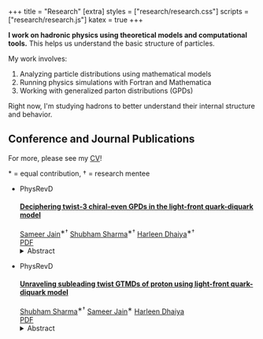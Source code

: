 +++
title = "Research"
[extra]
styles = ["research/research.css"]
scripts = ["research/research.js"]
katex = true
+++

**I work on hadronic physics using theoretical models and computational tools.** This helps us understand the basic structure of particles.

My work involves:

1. Analyzing particle distributions using mathematical models  
2. Running physics simulations with Fortran and Mathematica  
3. Working with generalized parton distributions (GPDs)

Right now, I'm studying <span class="special"><span>h</span><span>a</span><span>d</span><span>r</span><span>o</span><span>n</span><span>s</span></span> to better understand their internal structure and behavior.



## Conference and Journal Publications

For more, please see my [CV](/assets/sameer-cv.pdf)!
<p class="mod-note">* = equal contribution, † = research mentee</p>

<div class="research-content">
  <ul class="publications">
    <li class="publication-entry">
      <div class="venue-container">
        <p class="venue">PhysRevD</p>
      </div>
      <div class="content-container">
        <h4>
          <a href="https://doi.org/10.1103/PhysRevD.110.094030">
            Deciphering twist-3 chiral-even GPDs in the light-front quark-diquark model
          </a>
        </h4>
        <div class="authors-list">
          <span><a href="https://orcid.org/0009-0005-0398-7714">Sameer Jain</a><sup class="mod-note">&#8727;&dagger;</sup></span>
          <span><a href="https://orcid.org/0000-0002-3047-4333">Shubham Sharma</a><sup class="mod-note">&#8727;&dagger;</sup></span>
          <span><a href="https://orcid.org/0000-0002-3288-2250">Harleen Dhaiya</a><sup class="mod-note">&#8727;&dagger;</sup></span>
        </div>
        <div class="links">
          <a href="/assets/twist3.pdf">PDF</a>
        </div>
        <details>
          <summary>Abstract</summary>
          <p>We investigate quantum chromodynamics (QCD) in this study by computing chiral-even generalized parton distributions (GPDs) at twist-3 in the framework of the light-front quark-diquark model, particularly in the zero skewness scenario. We provide a detailed examination of twist-3 chiral-even GPDs, illustrating their behavior through extensive two-dimensional (2-D) and three-dimensional (3-D) visualizations, which demonstrate their dependence on the longitudinal momentum fraction (𝑥) and the momentum transfer (𝑡). Our investigation also reveals the intricate relationships between these GPDs and other distribution functions such as generalized transverse-momentum dependent distributions, transverse momentum-dependent parton distributions, and parton distribution functions (PDFs). Our study also includes the connected form factors at this twist, which are crucial in understanding the internal structure of hadrons. Additionally, we provide impact parameter-dependent PDF plots to offer insights into the spatial distribution of partons.</p>
        </details>
      </div>
    </li>
    <li class="publication-entry">
      <div class="venue-container">
        <p class="venue">PhysRevD</p>
      </div>
      <div class="content-container">
        <h4>
          <a href="https://doi.org/10.1103/PhysRevD.110.074025">
            Unraveling subleading twist GTMDs of proton using light-front quark-diquark model
          </a>
        </h4>
        <div class="authors-list">
          <span><a href="https://orcid.org/0000-0005-4333">Shubham Sharma</a><sup class="mod-note">&#8727;&dagger;</sup></span>
          <span><a href="https://orcid.org/0009-0005-0398-7714">Sameer Jain</a><sup class="mod-note">&#8727;</sup></span>
          <span><a href="https://orcid.org/0000-0002-3288-2250">Harleen Dhaiya</a></span>
        </div>
        <div class="links">
          <a href="/assets/gtmd.pdf">PDF</a>
        </div>
        <details>
          <summary>Abstract</summary>
          <p>This study investigates the subleading twist generalized transverse momentum dependent distributions (GTMDs) of a proton within the light-front quark-diquark model framework. We solve the parametrization equations for the Dirac matrix structure, yielding explicit GTMD expressions for both scalar and vector diquark configurations, leading to expressions for active 𝑢 and 𝑑 quarks. This analysis addresses the multidimensional nature of GTMDs by exploring their dependencies on one or two variables while keeping others fixed. Additionally, we extract transverse momentum dependent form factors from GTMDs by integrating over the longitudinal momentum fraction 𝑥. The study uses three-dimensional plots to illustrate the variation of transverse momentum dependent form factors with the quark’s transverse momentum <span>&#120466;</span> and the transverse momentum transfer to the proton <span>&#120466;</span>.</p>
        </details>
      </div>
    </li>
  </ul>
</div>

